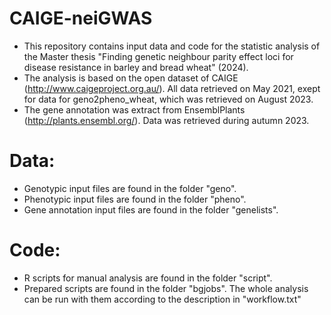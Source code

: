 # CAIGE-neiGWAS

- This repository contains input data and code for the statistic analysis of the Master thesis "Finding genetic neighbour parity effect loci for disease resistance in barley and bread wheat" (2024).
- The analysis is based on the open dataset of CAIGE (http://www.caigeproject.org.au/). All data retrieved on May 2021, exept for data for geno2pheno_wheat, which was retrieved on August 2023.
- The gene annotation was extract from EnsemblPlants (http://plants.ensembl.org/). Data was retrieved during autumn 2023.

# Data:
- Genotypic input files are found in the folder "geno".
- Phenotypic input files are found in the folder "pheno".
- Gene annotation input files are found in the folder "genelists".

# Code:
- R scripts for manual analysis are found in the folder "script".
- Prepared scripts are found in the folder "bgjobs". The whole analysis can be run with them according to the description in "workflow.txt"
